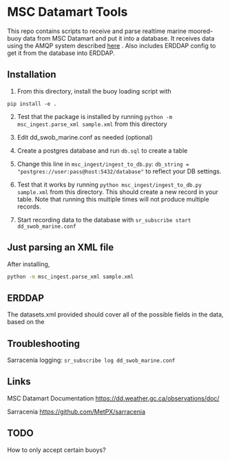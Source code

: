 # MSC Datamart Tools

This repo contains scripts to receive and parse realtime marine moored-buoy data from MSC Datamart and put it into a database. It receives data using the AMQP system described [here](https://eccc-msc.github.io/open-data/msc-datamart/amqp_en/) . Also includes ERDDAP config to get it from the database into ERDDAP.

## Installation

1. From this directory, install the buoy loading script with

`pip install -e .`

2. Test that the package is installed by running `python -m msc_ingest.parse_xml sample.xml` from this directory

3. Edit dd_swob_marine.conf as needed (optional)

4. Create a postgres database and run `db.sql` to create a table

5. Change this line in `msc_ingest/ingest_to_db.py`: `db_string = "postgres://user:pass@host:5432/database"` to reflect your DB settings.

6. Test that it works by running `python msc_ingest/ingest_to_db.py sample.xml` from this directory. This should create a new record in your table. Note that running this multiple times will not produce multiple records.

7. Start recording data to the database with
   `sr_subscribe start dd_swob_marine.conf`

## Just parsing an XML file

After installing,

```sh
python -m msc_ingest.parse_xml sample.xml
```

## ERDDAP

The datasets.xml provided should cover all of the possible fields in the data, based on the

## Troubleshooting

Sarracenia logging:
`sr_subscribe log dd_swob_marine.conf`

## Links

MSC Datamart Documentation
https://dd.weather.gc.ca/observations/doc/

Sarracenia
https://github.com/MetPX/sarracenia

## TODO

How to only accept certain buoys?
